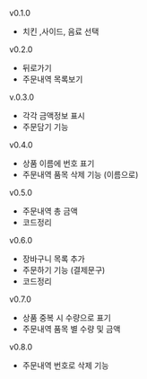 v0.1.0
- 치킨 ,사이드, 음료 선택

v0.2.0
- 뒤로가기 
- 주문내역 목록보기

v.0.3.0
- 각각 금액정보 표시
- 주문담기 기능

v0.4.0
- 상품 이름에 번호 표기
- 주문내역 품목 삭제 기능 (이름으로)

v0.5.0
- 주문내역 총 금액
- 코드정리

v0.6.0
- 장바구니 목록 추가
- 주문하기 기능 (결제문구)
- 코드정리

v0.7.0
- 상품 중복 시 수량으로 표기
- 주문내역 품목 별 수량 및 금액

v0.8.0
- 주문내역 번호로 삭제 기능
